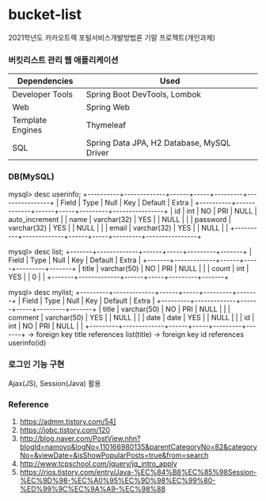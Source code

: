 # bucket-list
2021학년도 카카오트랙 포털서비스개발방법론 기말 프로젝트(개인과제)

### 버킷리스트 관리 웹 애플리케이션
Dependencies | Used
----- | -----
Developer Tools | Spring Boot DevTools, Lombok
Web | Spring Web
Template Engines | Thymeleaf
SQL | Spring Data JPA, H2 Database, MySQL Driver

### DB(MySQL)
mysql> desc userinfo;
+----------+-------------+------+-----+---------+----------------+
| Field    | Type        | Null | Key | Default | Extra          |
+----------+-------------+------+-----+---------+----------------+
| id       | int         | NO   | PRI | NULL    | auto_increment |
| name     | varchar(32) | YES  |     | NULL    |                |
| password | varchar(32) | YES  |     | NULL    |                |
| email    | varchar(32) | YES  |     | NULL    |                |
+----------+-------------+------+-----+---------+----------------+

mysql> desc list;
+-------+-------------+------+-----+---------+-------+
| Field | Type        | Null | Key | Default | Extra |
+-------+-------------+------+-----+---------+-------+
| title | varchar(50) | NO   | PRI | NULL    |       |
| count | int         | YES  |     | 0       |       |
+-------+-------------+------+-----+---------+-------+

mysql> desc mylist;
+---------+-------------+------+-----+---------+-------+
| Field   | Type        | Null | Key | Default | Extra |
+---------+-------------+------+-----+---------+-------+
| title   | varchar(50) | NO   | PRI | NULL    |       |
| comment | varchar(50) | YES  |     | NULL    |       |
| date    | date        | YES  |     | NULL    |       |
| id      | int         | NO   | PRI | NULL    |       |
+---------+-------------+------+-----+---------+-------+
-> foreign key title references list(title)
-> foreign key id references userinfo(id)


### 로그인 기능 구현
Ajax(JS), Session(Java) 활용


### Reference
1. https://admm.tistory.com/54]
2. https://jobc.tistory.com/120
3. http://blog.naver.com/PostView.nhn?blogId=namoyo&logNo=110166980135&parentCategoryNo=82&categoryNo=&viewDate=&isShowPopularPosts=true&from=search
4. http://www.tcpschool.com/jquery/jq_intro_apply
5. https://rios.tistory.com/entry/Java-%EC%84%B8%EC%85%98Session-%EC%9D%98-%EC%A0%95%EC%9D%98%EC%99%80-%ED%99%9C%EC%9A%A9-%EC%98%88

